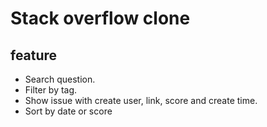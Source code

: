 # Stack overflow clone
## feature
+ Search question.
+ Filter by tag.
+ Show issue with create user, link, score and create time.
+ Sort by date or score
